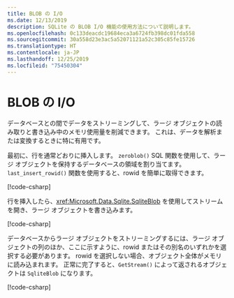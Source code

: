 ```yaml
---
title: BLOB の I/O
ms.date: 12/13/2019
description: SQLite の BLOB I/O 機能の使用方法について説明します。
ms.openlocfilehash: 0c133deacdc19684eca3a6724fb398dc01fda558
ms.sourcegitcommit: 30a558d23e3ac5a52071121a52c305c85fe15726
ms.translationtype: HT
ms.contentlocale: ja-JP
ms.lasthandoff: 12/25/2019
ms.locfileid: "75450304"
---
```

# <a name="blob-io"></a>BLOB の I/O

データベースとの間でデータをストリーミングして、ラージ オブジェクトの読み取りと書き込み中のメモリ使用量を削減できます。 これは、データを解析または変換するときに特に有用です。

最初に、行を通常どおりに挿入します。 `zeroblob()` SQL 関数を使用して、ラージ オブジェクトを保持するデータベースの領域を割り当てます。 `last_insert_rowid()` 関数を使用すると、rowid を簡単に取得できます。

[!code-csharp[](../../../../samples/snippets/standard/data/sqlite/StreamingSample/Program.cs?name=snippet_Insert)]

行を挿入したら、<xref:Microsoft.Data.Sqlite.SqliteBlob> を使用してストリームを開き、ラージ オブジェクトを書き込みます。

[!code-csharp[](../../../../samples/snippets/standard/data/sqlite/StreamingSample/Program.cs?name=snippet_Write)]

データベースからラージ オブジェクトをストリーミングするには、ラージ オブジェクトの列のほか、ここに示すように、rowid またはその別名のいずれかを選択する必要があります。 rowid を選択しない場合、オブジェクト全体がメモリに読み込まれます。 正常に完了すると、`GetStream()` によって返されるオブジェクトは `SqliteBlob` になります。

[!code-csharp[](../../../../samples/snippets/standard/data/sqlite/StreamingSample/Program.cs?name=snippet_Read)]
